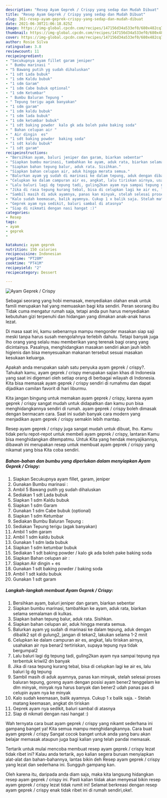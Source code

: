 ```yaml
---
description: "Resep Ayam Geprek / Crispy yang sedap dan Mudah Dibuat"
title: "Resep Ayam Geprek / Crispy yang sedap dan Mudah Dibuat"
slug: 361-resep-ayam-geprek-crispy-yang-sedap-dan-mudah-dibuat
date: 2021-06-30T21:06:18.825Z
image: https://img-global.cpcdn.com/recipes/147156d34a533ef0/680x482cq70/ayam-geprek-crispy-foto-resep-utama.jpg
thumbnail: https://img-global.cpcdn.com/recipes/147156d34a533ef0/680x482cq70/ayam-geprek-crispy-foto-resep-utama.jpg
cover: https://img-global.cpcdn.com/recipes/147156d34a533ef0/680x482cq70/ayam-geprek-crispy-foto-resep-utama.jpg
author: Rosie Silva
ratingvalue: 3.8
reviewcount: 11
recipeingredient:
- "Secukupnya ayam fillet garam jeniper"
- " Bumbu marinasi "
- "5 Bawang putih yg sudah dihaluskan"
- "1 sdt Lada bubuk"
- "1 sdm Kaldu bubuk"
- "1 sdm Garam"
- "1 sdm Cabe bubuk optional"
- "1 sdm Ketumbar"
- " Bumbu Baluran Tepung "
- " Tepung terigu agak banyakan"
- "1 sdm garam"
- "1 sdm kaldu bubuk"
- "1 sdm lada bubuk"
- "1 sdm ketumbar bubuk"
- "1 sdt baking powder  kalo gk ada boleh pake baking soda"
- " Bahan celupan air "
- " Air dingin  es"
- "1 sdt baking powder  baking soda"
- "1 sdt kaldu bubuk"
- "1 sdt garam"
recipeinstructions:
- "Bersihkan ayam, baluri jeniper dan garam, biarkan sebentar"
- "Siapkan bumbu marinasi, tambahkan ke ayam, aduk rata, biarkan selama semalaman di kulkas."
- "Siapkan bahan tepung balur, aduk rata. Sisihkan."
- "Siapkan bahan celupan air, aduk hingga merata semua."
- "Balurkan ayam yg sudah di marinasi ke dalam tepung, aduk dengan dibalik2 spt di gulung2, jangan di tekan2, lakukan selama 1-2 mnit"
- "Celupkan ke dalam campuran air es, angkat, lalu tiriskan airnya, usahakan air nya benar2 tertiriskan, supaya tepung nya tidak bergumpal2"
- "Lalu baluri lagi dg tepung tadi, guling2kan ayam nya sampai tepung nya terbentuk kriwil2 dn banyak"
- "Jika di rasa tepung kurang tebal, bisa di celupkan lagi ke air es, lalu baluri lg dg tepung"
- "Sambil masih di aduk ayamnya, panas kan minyak, stelah selesai proses baluran tepung, goreng ayam dengan posisi ayam bener2 tenggelam ke dlm minyak, minyak nya harus banyak dan bener2 udah panas pas di celupin ayam nya ke minyak"
- "Kalo sudah keemasan, balik ayamnya. Cukup 1 x balik saja. Stelah matang keemasan, angkat dn tiriskan"
- "Geprek ayam nya sedikit, baluri sambal di atasnya"
- "Siap di nikmati dengan nasi hangat :)"
categories:
- Resep
tags:
- ayam
- geprek
- 

katakunci: ayam geprek  
nutrition: 150 calories
recipecuisine: Indonesian
preptime: "PT28M"
cooktime: "PT41M"
recipeyield: "2"
recipecategory: Dessert

---
```



![Ayam Geprek / Crispy](https://img-global.cpcdn.com/recipes/147156d34a533ef0/680x482cq70/ayam-geprek-crispy-foto-resep-utama.jpg)

Sebagai seorang yang hobi memasak, menyediakan olahan enak untuk famili merupakan hal yang memuaskan bagi kita sendiri. Peran seorang ibu Tidak cuma mengatur rumah saja, tetapi anda pun harus menyediakan kebutuhan gizi terpenuhi dan hidangan yang dimakan anak-anak harus lezat.

Di masa  saat ini, kamu sebenarnya mampu mengorder masakan siap saji meski tanpa harus susah mengolahnya terlebih dahulu. Tetapi banyak juga lho orang yang selalu mau memberikan yang terenak bagi orang yang dicintainya. Pasalnya, menghidangkan masakan sendiri akan jauh lebih higienis dan bisa menyesuaikan makanan tersebut sesuai masakan kesukaan keluarga. 



Apakah anda merupakan salah satu penyuka ayam geprek / crispy?. Tahukah kamu, ayam geprek / crispy merupakan sajian khas di Indonesia yang saat ini digemari oleh setiap orang di berbagai wilayah di Indonesia. Kita bisa memasak ayam geprek / crispy sendiri di rumahmu dan dapat dijadikan camilan favorit di hari liburmu.

Kita jangan bingung untuk memakan ayam geprek / crispy, karena ayam geprek / crispy sangat mudah untuk didapatkan dan kamu pun bisa menghidangkannya sendiri di rumah. ayam geprek / crispy boleh dimasak dengan bermacam cara. Saat ini sudah banyak cara modern yang menjadikan ayam geprek / crispy semakin lebih mantap.

Resep ayam geprek / crispy juga sangat mudah untuk dibuat, lho. Kamu tidak perlu repot-repot untuk membeli ayam geprek / crispy, lantaran Kamu bisa menghidangkan ditempatmu. Untuk Kita yang hendak menyajikannya, dibawah ini merupakan resep untuk membuat ayam geprek / crispy yang nikamat yang bisa Kita coba sendiri.

<!--inarticleads1-->

##### Bahan-bahan dan bumbu yang diperlukan dalam menyiapkan Ayam Geprek / Crispy:

1. Siapkan Secukupnya ayam fillet, garam, jeniper
1. Gunakan  Bumbu marinasi :
1. Ambil 5 Bawang putih yg sudah dihaluskan
1. Sediakan 1 sdt Lada bubuk
1. Siapkan 1 sdm Kaldu bubuk
1. Siapkan 1 sdm Garam
1. Gunakan 1 sdm Cabe bubuk (optional)
1. Siapkan 1 sdm Ketumbar
1. Sediakan  Bumbu Baluran Tepung :
1. Sediakan  Tepung terigu (agak banyakan)
1. Ambil 1 sdm garam
1. Ambil 1 sdm kaldu bubuk
1. Gunakan 1 sdm lada bubuk
1. Siapkan 1 sdm ketumbar bubuk
1. Sediakan 1 sdt baking powder / kalo gk ada boleh pake baking soda
1. Siapkan  Bahan celupan air :
1. Siapkan  Air dingin + es
1. Gunakan 1 sdt baking powder / baking soda
1. Ambil 1 sdt kaldu bubuk
1. Gunakan 1 sdt garam




<!--inarticleads2-->

##### Langkah-langkah membuat Ayam Geprek / Crispy:

1. Bersihkan ayam, baluri jeniper dan garam, biarkan sebentar
1. Siapkan bumbu marinasi, tambahkan ke ayam, aduk rata, biarkan selama semalaman di kulkas.
1. Siapkan bahan tepung balur, aduk rata. Sisihkan.
1. Siapkan bahan celupan air, aduk hingga merata semua.
1. Balurkan ayam yg sudah di marinasi ke dalam tepung, aduk dengan dibalik2 spt di gulung2, jangan di tekan2, lakukan selama 1-2 mnit
1. Celupkan ke dalam campuran air es, angkat, lalu tiriskan airnya, usahakan air nya benar2 tertiriskan, supaya tepung nya tidak bergumpal2
1. Lalu baluri lagi dg tepung tadi, guling2kan ayam nya sampai tepung nya terbentuk kriwil2 dn banyak
1. Jika di rasa tepung kurang tebal, bisa di celupkan lagi ke air es, lalu baluri lg dg tepung
1. Sambil masih di aduk ayamnya, panas kan minyak, stelah selesai proses baluran tepung, goreng ayam dengan posisi ayam bener2 tenggelam ke dlm minyak, minyak nya harus banyak dan bener2 udah panas pas di celupin ayam nya ke minyak
1. Kalo sudah keemasan, balik ayamnya. Cukup 1 x balik saja. - Stelah matang keemasan, angkat dn tiriskan
1. Geprek ayam nya sedikit, baluri sambal di atasnya
1. Siap di nikmati dengan nasi hangat :)




Wah ternyata cara buat ayam geprek / crispy yang nikamt sederhana ini gampang banget ya! Kita semua mampu menghidangkannya. Cara buat ayam geprek / crispy Sangat cocok banget untuk anda yang baru akan belajar memasak ataupun juga bagi kalian yang telah pandai memasak.

Tertarik untuk mulai mencoba membuat resep ayam geprek / crispy lezat tidak ribet ini? Kalau anda tertarik, ayo kalian segera buruan menyiapkan alat-alat dan bahan-bahannya, lantas bikin deh Resep ayam geprek / crispy yang lezat dan sederhana ini. Sungguh gampang kan. 

Oleh karena itu, daripada anda diam saja, maka kita langsung hidangkan resep ayam geprek / crispy ini. Pasti kalian tiidak akan menyesal bikin resep ayam geprek / crispy lezat tidak rumit ini! Selamat berkreasi dengan resep ayam geprek / crispy enak tidak ribet ini di rumah sendiri,oke!.


